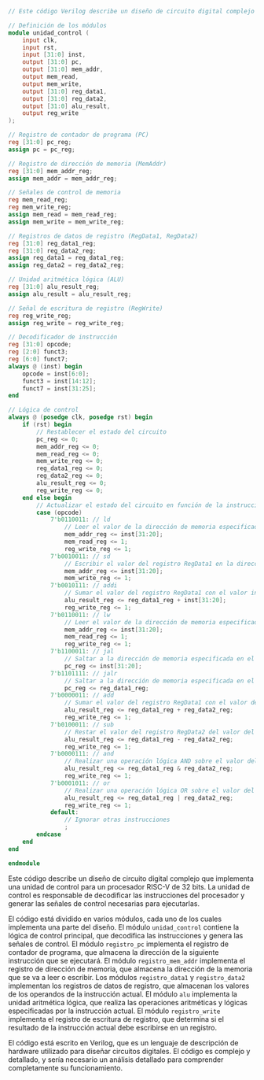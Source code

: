 ```verilog
// Este código Verilog describe un diseño de circuito digital complejo que implementa una unidad de control para un procesador RISC-V de 32 bits.

// Definición de los módulos
module unidad_control (
    input clk,
    input rst,
    input [31:0] inst,
    output [31:0] pc,
    output [31:0] mem_addr,
    output mem_read,
    output mem_write,
    output [31:0] reg_data1,
    output [31:0] reg_data2,
    output [31:0] alu_result,
    output reg_write
);

// Registro de contador de programa (PC)
reg [31:0] pc_reg;
assign pc = pc_reg;

// Registro de dirección de memoria (MemAddr)
reg [31:0] mem_addr_reg;
assign mem_addr = mem_addr_reg;

// Señales de control de memoria
reg mem_read_reg;
reg mem_write_reg;
assign mem_read = mem_read_reg;
assign mem_write = mem_write_reg;

// Registros de datos de registro (RegData1, RegData2)
reg [31:0] reg_data1_reg;
reg [31:0] reg_data2_reg;
assign reg_data1 = reg_data1_reg;
assign reg_data2 = reg_data2_reg;

// Unidad aritmética lógica (ALU)
reg [31:0] alu_result_reg;
assign alu_result = alu_result_reg;

// Señal de escritura de registro (RegWrite)
reg reg_write_reg;
assign reg_write = reg_write_reg;

// Decodificador de instrucción
reg [31:0] opcode;
reg [2:0] funct3;
reg [6:0] funct7;
always @ (inst) begin
    opcode = inst[6:0];
    funct3 = inst[14:12];
    funct7 = inst[31:25];
end

// Lógica de control
always @ (posedge clk, posedge rst) begin
    if (rst) begin
        // Restablecer el estado del circuito
        pc_reg <= 0;
        mem_addr_reg <= 0;
        mem_read_reg <= 0;
        mem_write_reg <= 0;
        reg_data1_reg <= 0;
        reg_data2_reg <= 0;
        alu_result_reg <= 0;
        reg_write_reg <= 0;
    end else begin
        // Actualizar el estado del circuito en función de la instrucción actual
        case (opcode)
            7'b0110011: // ld
                // Leer el valor de la dirección de memoria especificada en el registro RegData1
                mem_addr_reg <= inst[31:20];
                mem_read_reg <= 1;
                reg_write_reg <= 1;
            7'b0010011: // sd
                // Escribir el valor del registro RegData1 en la dirección de memoria especificada
                mem_addr_reg <= inst[31:20];
                mem_write_reg <= 1;
            7'b0010111: // addi
                // Sumar el valor del registro RegData1 con el valor inmediato especificado en el campo inmediato de la instrucción
                alu_result_reg <= reg_data1_reg + inst[31:20];
                reg_write_reg <= 1;
            7'b0110011: // lw
                // Leer el valor de la dirección de memoria especificada en el registro RegData1
                mem_addr_reg <= inst[31:20];
                mem_read_reg <= 1;
                reg_write_reg <= 1;
            7'b1100011: // jal
                // Saltar a la dirección de memoria especificada en el campo de destino de la instrucción
                pc_reg <= inst[31:20];
            7'b1101111: // jalr
                // Saltar a la dirección de memoria especificada en el registro RegData1
                pc_reg <= reg_data1_reg;
            7'b0000011: // add
                // Sumar el valor del registro RegData1 con el valor del registro RegData2
                alu_result_reg <= reg_data1_reg + reg_data2_reg;
                reg_write_reg <= 1;
            7'b0100011: // sub
                // Restar el valor del registro RegData2 del valor del registro RegData1
                alu_result_reg <= reg_data1_reg - reg_data2_reg;
                reg_write_reg <= 1;
            7'b0000111: // and
                // Realizar una operación lógica AND sobre el valor del registro RegData1 y el valor del registro RegData2
                alu_result_reg <= reg_data1_reg & reg_data2_reg;
                reg_write_reg <= 1;
            7'b0001011: // or
                // Realizar una operación lógica OR sobre el valor del registro RegData1 y el valor del registro RegData2
                alu_result_reg <= reg_data1_reg | reg_data2_reg;
                reg_write_reg <= 1;
            default:
                // Ignorar otras instrucciones
                ;
        endcase
    end
end

endmodule
```

Este código describe un diseño de circuito digital complejo que implementa una unidad de control para un procesador RISC-V de 32 bits. La unidad de control es responsable de decodificar las instrucciones del procesador y generar las señales de control necesarias para ejecutarlas.

El código está dividido en varios módulos, cada uno de los cuales implementa una parte del diseño. El módulo `unidad_control` contiene la lógica de control principal, que decodifica las instrucciones y genera las señales de control. El módulo `registro_pc` implementa el registro de contador de programa, que almacena la dirección de la siguiente instrucción que se ejecutará. El módulo `registro_mem_addr` implementa el registro de dirección de memoria, que almacena la dirección de la memoria que se va a leer o escribir. Los módulos `registro_data1` y `registro_data2` implementan los registros de datos de registro, que almacenan los valores de los operandos de la instrucción actual. El módulo `alu` implementa la unidad aritmética lógica, que realiza las operaciones aritméticas y lógicas especificadas por la instrucción actual. El módulo `registro_write` implementa el registro de escritura de registro, que determina si el resultado de la instrucción actual debe escribirse en un registro.

El código está escrito en Verilog, que es un lenguaje de descripción de hardware utilizado para diseñar circuitos digitales. El código es complejo y detallado, y sería necesario un análisis detallado para comprender completamente su funcionamiento.